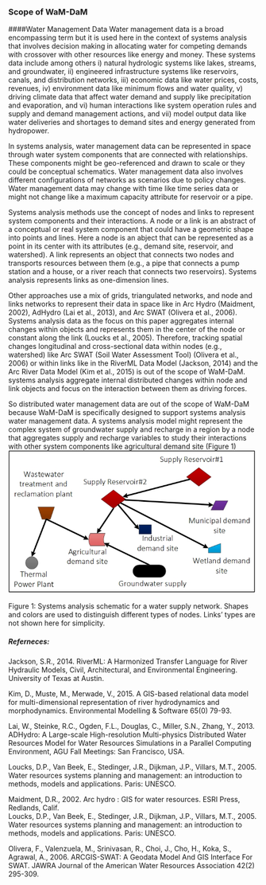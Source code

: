 ### Scope of WaM-DaM 

####Water Management Data 
Water management data is a broad encompassing term but it is used here in the context of systems analysis that involves decision making in allocating water for competing demands with crossover with other resources like energy and money. These systems data include among others i) natural hydrologic systems like lakes, streams, and groundwater, ii) engineered infrastructure systems like reservoirs, canals, and distribution networks, iii) economic data like water prices, costs, revenues, iv) environment data like minimum flows and water quality, v) driving climate data that affect water demand and supply like precipitation and evaporation, and vi) human interactions like system operation rules and supply and demand management actions, and vii) model output data like water deliveries and shortages to demand sites and energy generated from hydropower. 

In systems analysis, water management data can be represented in space through water system components that are connected with relationships. These components might be geo-referenced and drawn to scale or they could be conceptual schematics. Water management data also involves different configurations of networks as scenarios due to policy changes. Water management data may change with time like time series data or might not change like a maximum capacity attribute for reservoir or a pipe. 

Systems analysis methods use the concept of nodes and links to represent system components and their interactions. A node or a link is an abstract of a conceptual or real system component that could have a geometric shape into points and lines. Here a node is an abject that can be represented as a point in its center with its attributes (e.g., demand site, reservoir, and watershed). A link represents an object that connects two nodes and transports resources between them (e.g., a pipe that connects a pump station and a house, or a river reach that connects two reservoirs). Systems analysis represents links as one-dimension lines.

Other approaches use a mix of grids, triangulated networks, and node and links networks to represent their data in space like in Arc Hydro (Maidment, 2002), AdHydro (Lai et al., 2013), and Arc SWAT (Olivera et al., 2006). Systems analysis data as the focus on this paper aggregates internal changes within objects and represents them in the center of the node or constant along the link (Loucks et al., 2005). Therefore, tracking spatial changes longitudinal and cross-sectional data within nodes (e.g., watershed) like Arc SWAT (Soil Water Assessment Tool) (Olivera et al., 2006) or within links like in the RiverML Data Model (Jackson, 2014) and the Arc River Data Model (Kim et al., 2015) is out of the scope of WaM-DaM. systems analysis aggregate internal distributed changes within node and link objects and focus on the interaction between them as driving forces.


So distributed water management data are out of the scope of WaM-DaM because WaM-DaM is specifically designed to support systems analysis water management data. A systems analysis model might represent the complex system of groundwater supply and recharge in a region by a node that aggregates supply and recharge variables to study their interactions with other system components like agricultural demand site (Figure 1)
                        ![](https://github.com/amabdallah/WaM-DaM/blob/master/01Documentation/01Design/ExampleNetworksFinal.jpg)
 
Figure 1: Systems analysis schematic for a water supply network. Shapes and colors are used to distinguish different types of nodes. Links’ types are not shown here for simplicity.


##### Referneces:
Jackson, S.R., 2014. RiverML: A Harmonized Transfer Language for River Hydraulic Models, Civil, Architectural, and Environmental Engineering. University of Texas at Austin.  

Kim, D., Muste, M., Merwade, V., 2015. A GIS-based relational data model for multi-dimensional representation of river hydrodynamics and morphodynamics. Environmental Modelling & Software 65(0) 79-93.  

Lai, W., Steinke, R.C., Ogden, F.L., Douglas, C., Miller, S.N., Zhang, Y., 2013. ADHydro: A Large-scale High-resolution Multi-physics Distributed Water Resources Model for Water Resources Simulations in a Parallel Computing Environment, AGU Fall Meetings: San Francisco, USA.  

Loucks, D.P., Van Beek, E., Stedinger, J.R., Dijkman, J.P., Villars, M.T., 2005. Water resources systems planning and management: an introduction to methods, models and applications. Paris: UNESCO.   

Maidment, D.R., 2002. Arc hydro : GIS for water resources. ESRI Press, Redlands, Calif.  
Loucks, D.P., Van Beek, E., Stedinger, J.R., Dijkman, J.P., Villars, M.T., 2005. Water resources systems planning and management: an introduction to methods, models and applications. Paris: UNESCO.

Olivera, F., Valenzuela, M., Srinivasan, R., Choi, J., Cho, H., Koka, S., Agrawal, A., 2006. ARCGIS-SWAT: A Geodata Model And GIS Interface For SWAT. JAWRA Journal of the American Water Resources Association 42(2) 295-309.   
